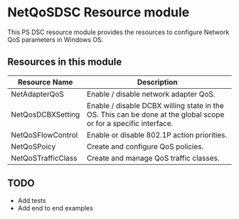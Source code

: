 # NetQoSDSC Resource module
This PS DSC resource module provides the resources to configure Network QoS parameters in Windows OS. 

## Resources in this module

|Resource Name| Description|
|-------------|------------|
|NetAdapterQoS| Enable / disable network adapter QoS.|
|NetQosDCBXSetting| Enable / disable DCBX willing state in the OS. This can be done at the global scope or for a specific interface.|
|NetQoSFlowControl| Enable or disable 802.1P action priorities.|
|NetQoSPoicy| Create and configure QoS policies.|
|NetQoSTrafficClass| Create and manage QoS traffic classes.|

## TODO
- Add tests
- Add end to end examples
